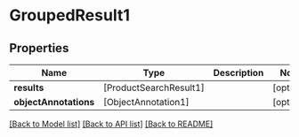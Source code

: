 # GroupedResult1

## Properties
Name | Type | Description | Notes
------------ | ------------- | ------------- | -------------
**results** | [ProductSearchResult1] |  | [optional] 
**objectAnnotations** | [ObjectAnnotation1] |  | [optional] 

[[Back to Model list]](../README.md#documentation-for-models) [[Back to API list]](../README.md#documentation-for-api-endpoints) [[Back to README]](../README.md)


